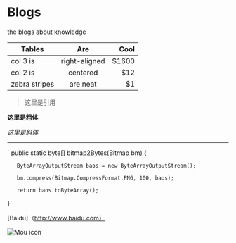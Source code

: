 # Blogs
the blogs about knowledge 


| Tables        | Are           | Cool  | 
| ------------- |:-------------:| -----:| 
| col 3 is      | right-aligned | $1600 | 
| col 2 is      | centered      |   $12 | 
| zebra stripes | are neat      |    $1 |


> 这里是引用

**这里是粗体** 

*这里是斜体*

***

 ` public static byte[] bitmap2Bytes(Bitmap bm) {    
 
       ByteArrayOutputStream baos = new ByteArrayOutputStream();  
       
       bm.compress(Bitmap.CompressFormat.PNG, 100, baos); 
       
       return baos.toByteArray();
}`

[Baidu]（http://www.baidu.com）

![Mou icon](http://mouapp.com/Mou_128.png)
